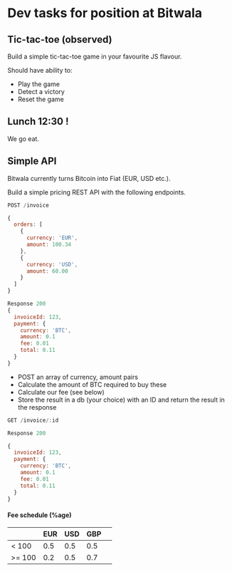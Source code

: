 # Dev tasks for position at Bitwala

## Tic-tac-toe (observed)
Build a simple tic-tac-toe game in your favourite JS flavour.

Should have ability to:
* Play the game
* Detect a victory
* Reset the game

## Lunch 12:30 !
We go eat.

## Simple API
Bitwala currently turns Bitcoin into Fiat (EUR, USD etc.).

Build a simple pricing REST API with the following endpoints.

```js
POST /invoice

{
  orders: [
    {
      currency: 'EUR',
      amount: 100.34
    },
    {
      currency: 'USD',
      amount: 60.00
    }
  ]
}

Response 200
{
  invoiceId: 123,
  payment: {
    currency: 'BTC',
    amount: 0.1
    fee: 0.01
    total: 0.11
  }
}
```
* POST an array of currency, amount pairs 
* Calculate the amount of BTC required to buy these
* Calculate our fee (see below)
* Store the result in a db (your choice) with an ID and return the result in the response


```js
GET /invoice/:id

Response 200

{
  invoiceId: 123,
  payment: {
    currency: 'BTC',
    amount: 0.1
    fee: 0.01
    total: 0.11
  }
}
```

#### Fee schedule (%age)
|        | EUR | USD | GBP |   |
|--------|-----|-----|-----|---|
| < 100  | 0.5 | 0.5 | 0.5 |   |
| >= 100 | 0.2 | 0.5 | 0.7 |   |
